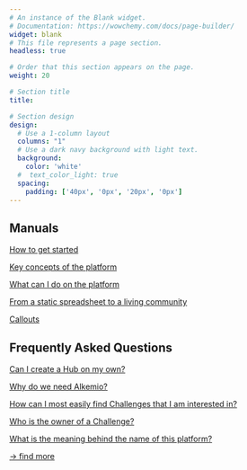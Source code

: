 ```yaml
---
# An instance of the Blank widget.
# Documentation: https://wowchemy.com/docs/page-builder/
widget: blank
# This file represents a page section.
headless: true

# Order that this section appears on the page.
weight: 20

# Section title
title: 

# Section design
design:
  # Use a 1-column layout
  columns: "1"
  # Use a dark navy background with light text.
  background:
    color: 'white'
  #  text_color_light: true
  spacing:
    padding: ['40px', '0px', '20px', '0px']
---
```

<div class="container" >
  <div class="row d-flex">
    <div class="col-sm mr-sm-5 mb-4 bg-light fixed-height-help">
    <h2>Manuals</h2>
    <a href="/help/getting-started/"><p class="mb-1"> How to get started </p></a>
    <a href="/help/key-concepts/"><p class="mb-1"> Key concepts of the platform </p></a>
    <a href="/post/2022-09-ux-refresh/"><p class="mb-1"> What can I do on the platform </p></a>
    <a href="/post/2022-07-spreadsheet/"><p class="mb-1"> From a static spreadsheet to a living community </p></a>
    <a href="/post/2022-09-callouts/"><p class="mb-1"> Callouts </p></a>
    <!-- <a href="/help/community-management/" target="_blank"><p class="mb-1"> Building your community </p></a> -->
    </div>
    <div class="col-sm mb-4 bg-light fixed-height-help">
    <h2>Frequently Asked Questions</h2>
    <a href="/faq/#platformownhub"><p class="mb-1"> Can I create a Hub on my own? </p></a>
    <a href="/faq/#whyneedalkemio"><p class="mb-1"> Why do we need Alkemio? </p></a>
    <a href="/faq/#platformchallenges"><p class="mb-1"> How can I most easily find Challenges that I am interested in? </p></a>  
    <a href="/faq/#challengeowner"><p class="mb-1"> Who is the owner of a Challenge? </p></a>
    <a href="/faq/#whyalkemiomeaning"><p class="mb-1"> What is the meaning behind the name of this platform? </p></a>
    <a href="/faq/"><p class="mt-5 text-right"> → find more</p></a>
    </div>
  </div>
</div>

